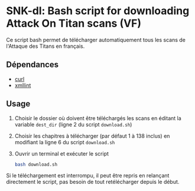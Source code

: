 # SNK-dl: Bash script for downloading Attack On Titan scans (VF)

Ce script bash permet de télécharger automatiquement tous les scans de l'Attaque des Titans en français.

## Dépendances

- [curl](https://linux.die.net/man/1/curl)
- [xmllint](https://linux.die.net/man/1/xmllint)



## Usage

1. Choisir le dossier où doivent être téléchargés les scans en éditant la variable `dest_dir` (ligne 2 du script `download.sh`)

2. Choisir les chapitres à télécharger (par défaut 1 à 138 inclus) en modifiant la ligne 6 du script `download.sh`

3. Ouvrir un terminal et exécuter le script

   ```sh
   bash download.sh
   ```

Si le téléchargement est interrompu, il peut être repris en relançant directement le script, pas besoin de tout retélécharger depuis le début.

